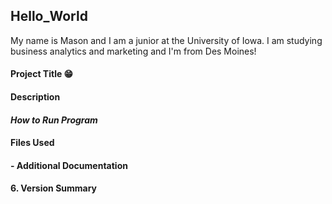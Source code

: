 ## Hello_World 

My name is Mason and I am a junior at the University of Iowa. I am studying business analytics and marketing and I'm from Des Moines!

#### **Project Title** 😁
#### Description
#### *How to Run Program*
#### Files Used
#### - Additional Documentation
#### 6. Version Summary
